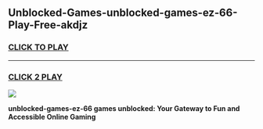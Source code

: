 
## Unblocked-Games-unblocked-games-ez-66-Play-Free-akdjz
<h3>
<a href="https://premium76.site?title=unblocked-games-ez-66&ref=22A">CLICK TO PLAY</a></h3>
<hr>

<h3>
<a href="https://premium76.site?title=unblocked-games-ez-66&ref=22A">CLICK 2 PLAY</a>
  
</h3>

<a href="https://premium76.site?title=unblocked-games-ez-66&ref=22A"><img src="https://clearcache.store/games.png"></a>


**unblocked-games-ez-66 games unblocked: Your Gateway to Fun and Accessible Online Gaming**
